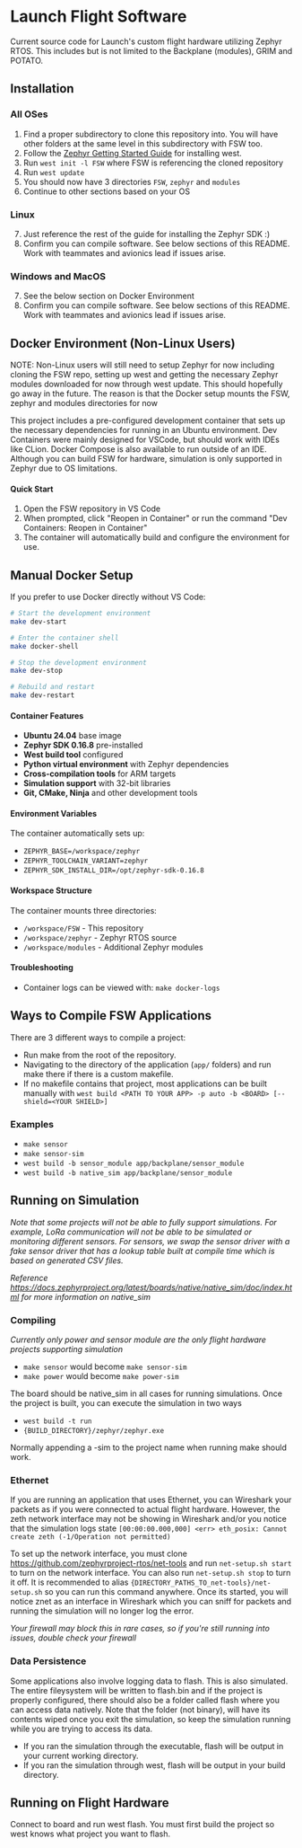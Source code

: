 # Launch Flight Software
Current source code for Launch's custom flight hardware utilizing Zephyr RTOS. This includes but is not limited to the Backplane (modules), GRIM and POTATO.  

## Installation

### All OSes
1. Find a proper subdirectory to clone this repository into. You will have other folders at the same level in this subdirectory with FSW too.
2. Follow the [Zephyr Getting Started Guide](https://docs.zephyrproject.org/latest/develop/getting_started/index.html) for installing west.
3. Run ```west init -l FSW``` where FSW is referencing the cloned repository
4. Run ```west update```
5. You should now have 3 directories ```FSW```, ```zephyr``` and ```modules``` 
6. Continue to other sections based on your OS

### Linux 
7. Just reference the rest of the guide for installing the Zephyr SDK :)
8. Confirm you can compile software. See below sections of this README. Work with teammates and avionics lead if issues arise.

### Windows and MacOS
7. See the below section on Docker Environment
8. Confirm you can compile software. See below sections of this README. Work with teammates and avionics lead if issues arise.

## Docker Environment (Non-Linux Users)
NOTE: Non-Linux users will still need to setup Zephyr for now including cloning the FSW repo, setting up west and getting the necessary Zephyr modules downloaded for now through west update. This should hopefully go away in the future. The reason is that the Docker setup mounts the FSW, zephyr and modules directories for now  

This project includes a pre-configured development container that sets up the necessary dependencies for running in an Ubuntu environment. Dev Containers were mainly designed for VSCode, but should work with IDEs like CLion. Docker Compose is also available to run outside of an IDE. Although you can build FSW for hardware, simulation is only supported in Zephyr due to OS limitations.

#### Quick Start
1. Open the FSW repository in VS Code
2. When prompted, click "Reopen in Container" or run the command "Dev Containers: Reopen in Container"
3. The container will automatically build and configure the environment for use.

## Manual Docker Setup
If you prefer to use Docker directly without VS Code:

```bash
# Start the development environment
make dev-start

# Enter the container shell
make docker-shell

# Stop the development environment
make dev-stop

# Rebuild and restart
make dev-restart
```

#### Container Features
- **Ubuntu 24.04** base image
- **Zephyr SDK 0.16.8** pre-installed
- **West build tool** configured
- **Python virtual environment** with Zephyr dependencies
- **Cross-compilation tools** for ARM targets
- **Simulation support** with 32-bit libraries
- **Git, CMake, Ninja** and other development tools

#### Environment Variables
The container automatically sets up:
- `ZEPHYR_BASE=/workspace/zephyr`
- `ZEPHYR_TOOLCHAIN_VARIANT=zephyr`
- `ZEPHYR_SDK_INSTALL_DIR=/opt/zephyr-sdk-0.16.8`

#### Workspace Structure
The container mounts three directories:
- `/workspace/FSW` - This repository
- `/workspace/zephyr` - Zephyr RTOS source
- `/workspace/modules` - Additional Zephyr modules

#### Troubleshooting
- Container logs can be viewed with: `make docker-logs`


## Ways to Compile FSW Applications
There are 3 different ways to compile a project:
- Run make <name of project> from the root of the repository. 
- Navigating to the directory of the application (`app/` folders) and run make there if there is a custom makefile.
- If no makefile contains that project, most applications can be built manually with
```west build <PATH TO YOUR APP> -p auto -b <BOARD> [--shield=<YOUR SHIELD>]```

### Examples
- ```make sensor```
- ```make sensor-sim```
- ```west build -b sensor_module app/backplane/sensor_module```
- ```west build -b native_sim app/backplane/sensor_module```

## Running on Simulation
*Note that some projects will not be able to fully support simulations. For example, LoRa communication will not be able to be simulated or monitoring different sensors.
For sensors, we swap the sensor driver with a fake sensor driver that has a lookup table built at compile time which is based on generated CSV files.*

*Reference https://docs.zephyrproject.org/latest/boards/native/native_sim/doc/index.html for more information on native_sim*

### Compiling
*Currently only power and sensor module are the only flight hardware projects supporting simulation*
- ```make sensor``` would become ```make sensor-sim```
- ```make power``` would become ```make power-sim```

The board should be native_sim in all cases for running simulations. Once the project is built, you can execute the simulation in two ways
- ```west build -t run```
- ```{BUILD_DIRECTORY}/zephyr/zephyr.exe```

Normally appending a -sim to the project name when running make should work.

### Ethernet
If you are running an application that uses Ethernet, you can Wireshark your packets as if you were connected to actual flight hardware.
However, the zeth network interface may not be showing in Wireshark and/or you notice that the simulation logs state 
```[00:00:00.000,000] <err> eth_posix: Cannot create zeth (-1/Operation not permitted)```

To set up the network interface, you must clone https://github.com/zephyrproject-rtos/net-tools and run ```net-setup.sh start``` to turn on the network interface. You can also run ```net-setup.sh stop``` to turn it off. It is recommended to alias ```{DIRECTORY_PATHS_TO_net-tools}/net-setup.sh``` so you can run this command anywhere. Once its started, you will notice znet as an interface in Wireshark which you can sniff for packets and running the simulation will no longer log the error.

*Your firewall may block this in rare cases, so if you're still running into issues, double check your firewall*

### Data Persistence
Some applications also involve logging data to flash. This is also simulated. The entire fileysystem will be written to flash.bin and if the project is properly configured, there should
also be a folder called flash where you can access data natively. Note that the folder (not binary), will have its contents wiped once you exit the simulation, so keep the simulation running while you are trying to access its data.

- If you ran the simulation through the executable, flash will be output in your current working directory.
- If you ran the simulation through west, flash will be output in your build directory.

## Running on Flight Hardware
Connect to board and run west flash. You must first build the project so west knows what project you want to flash.


